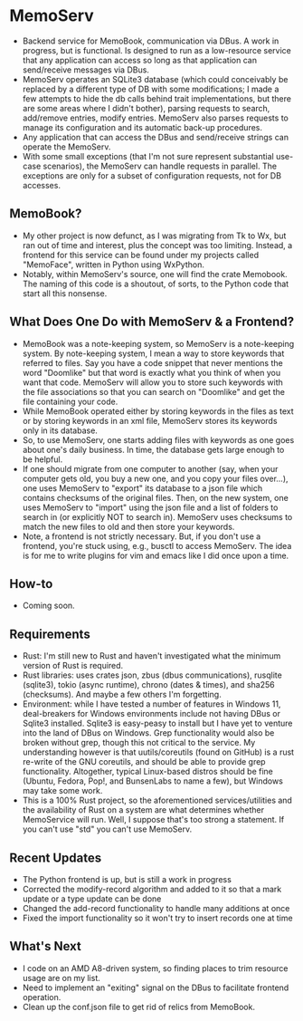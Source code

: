 # MemoServ
- Backend service for MemoBook, communication via DBus. A work in progress, but is functional. Is designed to run as a low-resource service that any application can access so long as that application can send/receive messages via DBus.
- MemoServ operates an SQLite3 database (which could conceivably be replaced by a different type of DB with some modifications; I made a few attempts to hide the db calls behind trait implementations, but there are some areas where I didn't bother), parsing requests to search, add/remove entries, modify entries. MemoServ also parses requests to manage its configuration and its automatic back-up procedures.
- Any application that can access the DBus and send/receive strings can operate the MemoServ.
- With some small exceptions (that I'm not sure represent substantial use-case scenarios), the MemoServ can handle requests in parallel. The exceptions are only for a subset of configuration requests, not for DB accesses.
## MemoBook?
- My other project is now defunct, as I was migrating from Tk to Wx, but ran out of time and interest, plus the concept was too limiting. Instead, a frontend for this service can be found under my projects called "MemoFace", written in Python using WxPython. 
- Notably, within MemoServ's source, one will find the crate Memobook. The naming of this code is a shoutout, of sorts, to the Python code that start all this nonsense.
## What Does One Do with MemoServ & a Frontend?
- MemoBook was a note-keeping system, so MemoServ is a note-keeping system. By note-keeping system, I mean a way to store keywords that referred to files. Say you have a code snippet that never mentions the word "Doomlike" but that word is exactly what you think of when you want that code. MemoServ will allow you to store such keywords with the file associations so that you can search on "Doomlike" and get the file containing your code.
- While MemoBook operated either by storing keywords in the files as text or by storing keywords in an xml file, MemoServ stores its keywords only in its database.
- So, to use MemoServ, one starts adding files with keywords as one goes about one's daily business. In time, the database gets large enough to be helpful.
- If one should migrate from one computer to another (say, when your computer gets old, you buy a new one, and you copy your files over...), one uses MemoServ to "export" its database to a json file which contains checksums of the original files. Then, on the new system, one uses MemoServ to "import" using the json file and a list of folders to search in (or explicitly NOT to search in). MemoServ uses checksums to match the new files to old and then store your keywords.
- Note, a frontend is not strictly necessary. But, if you don't use a frontend, you're stuck using, e.g., busctl to access MemoServ. The idea is for me to write plugins for vim and emacs like I did once upon a time.
## How-to
- Coming soon.
## Requirements
- Rust: I'm still new to Rust and haven't investigated what the minimum version of Rust is required.
- Rust libraries: uses crates json, zbus (dbus communications), rusqlite (sqlite3), tokio (async runtime), chrono (dates & times), and sha256 (checksums). And maybe a few others I'm forgetting.
- Environment: while I have tested a number of features in Windows 11, deal-breakers for Windows environments include not having DBus or Sqlite3 installed. Sqlite3 is easy-peasy to install but I have yet to venture into the land of DBus on Windows. Grep functionality would also be broken without grep, though this not critical to the service. My understanding however is that uutils/coreutils (found on GitHub) is a rust re-write of the GNU coreutils, and should be able to provide grep functionality. Altogether, typical Linux-based distros should be fine (Ubuntu, Fedora, Pop!, and BunsenLabs to name a few), but Windows may take some work. 
- This is a 100% Rust project, so the aforementioned services/utilities and the availability of Rust on a system are what determines whether MemoService will run. Well, I suppose that's too strong a statement. If you can't use "std" you can't use MemoServ.
## Recent Updates
- The Python frontend is up, but is still a work in progress
- Corrected the modify-record algorithm and added to it so that a mark update or a type update can be done
- Changed the add-record functionality to handle many additions at once
- Fixed the import functionality so it won't try to insert records one at time
## What's Next
- I code on an AMD A8-driven system, so finding places to trim resource usage are on my list.
- Need to implement an "exiting" signal on the DBus to facilitate frontend operation.
- Clean up the conf.json file to get rid of relics from MemoBook.
